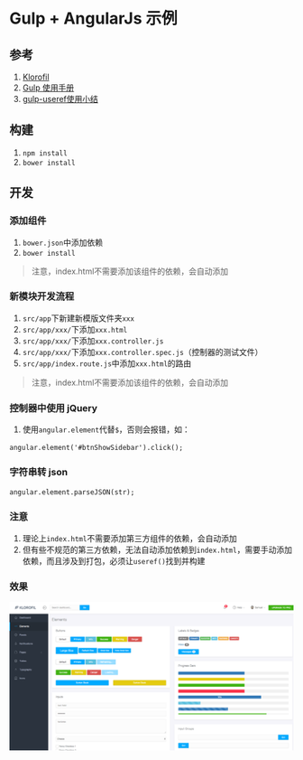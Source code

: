 # Gulp + AngularJs 示例

## 参考
1. [Klorofil](http://www.cssmoban.com/cssthemes/6700.shtml)
2. [Gulp 使用手册](http://www.jianshu.com/p/ac03b3dac85b)
3. [gulp-useref使用小结](https://love-yoyo.github.io/blog/2016/07/24/gulp-useref%E4%BD%BF%E7%94%A8%E5%B0%8F%E7%BB%93/)

## 构建
1. ```npm install```
2. ```bower install```

## 开发
### 添加组件
1. ```bower.json```中添加依赖
2. ```bower install```

> 注意，index.html不需要添加该组件的依赖，会自动添加

### 新模块开发流程
1. ```src/app```下新建新模版文件夹```xxx```
2. ```src/app/xxx/```下添加```xxx.html```
3. ```src/app/xxx/```下添加```xxx.controller.js```
4. ```src/app/xxx/```下添加```xxx.controller.spec.js```（控制器的测试文件）
5. ```src/app/index.route.js```中添加```xxx.html```的路由

> 注意，index.html不需要添加该组件的依赖，会自动添加

### 控制器中使用 jQuery
1. 使用```angular.element```代替```$```，否则会报错，如：
```
angular.element('#btnShowSidebar').click();
```

### 字符串转 json
```
angular.element.parseJSON(str);
```

### 注意
1. 理论上```index.html```不需要添加第三方组件的依赖，会自动添加
2. 但有些不规范的第三方依赖，无法自动添加依赖到```index.html```，需要手动添加依赖，而且涉及到打包，必须让```useref()```找到并构建

### 效果
![jvm](https://github.com/leonzm/gulp_angular_klorofil/blob/master/document/klorofil_elements.png)
